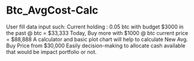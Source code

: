 # Btc_AvgCost-Calc
User fill data input such:
Current holding : 0.05 btc with budget $3000 in the past @ btc = $33,333
Today, Buy more with $1000 @ btc current price = $88,888
A calculator and basic plot chart will help to calculate New Avg. Buy Price from $30,000
Easily decision-making to allocate cash available that would be impact portfolio or not.
